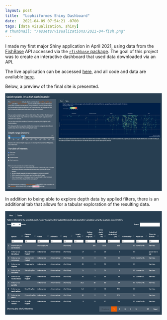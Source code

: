 ```yaml
---
layout: post
title:  "Lophiiformes Shiny Dashboard"
date:   2021-04-09 07:54:21 -0700
tags: [data visualization, shiny]
# thumbnail: "/assets/visualizations/2021-04-fish.png"
---
```


I made my first major Shiny application in April 2021, using data from the [FishBase](FishBase) API accessed via the [<code>rfishbase</code> package](https://github.com/ropensci/rfishbase). The goal of this project was to create an interactive dashboard that used data downloaded via an API.

The live application can be accessed [here](https://gmcginnis.shinyapps.io/fishdash/), and all code and data are available [here](https://github.com/gmcginnis/FishDash).

Below, a preview of the final site is presented.

![Apr 2021 fish site](/assets/visualizations/2021-04-fish-site.png)

In addition to being able to explore depth data by applied filters, there is an additional tab that allows for a tabular exploration of the resulting data.

![Apr 2021 fish table](/assets/visualizations/2021-04-fish-table.png)